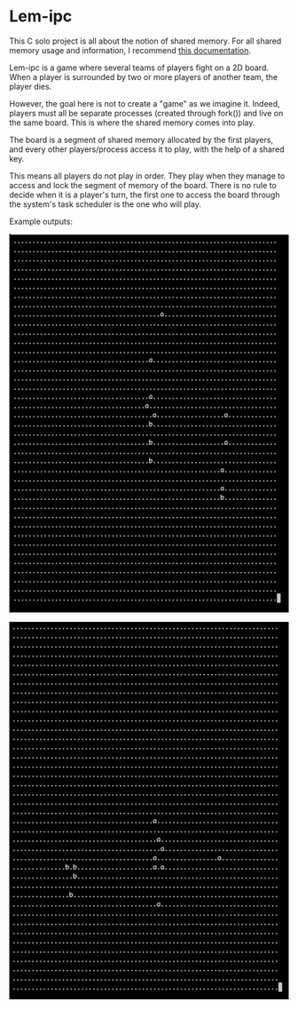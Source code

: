 # Lem-ipc

This C solo project is all about the notion of shared memory. For all shared memory usage and information,
I recommend [this documentation](https://users.cs.cf.ac.uk/Dave.Marshall/C/node27.html).

Lem-ipc is a game where several teams of players fight on a 2D board. When a player is surrounded
by two or more players of another team, the player dies.

However, the goal here is not to create a "game" as we imagine it. Indeed, players must all be separate processes
(created through fork()) and live on the same board. This is where the shared memory comes into play.

The board is a segment of shared memory allocated by the first players, and every other players/process access it to play,
with the help of a shared key.

This means all players do not play in order. They play when they manage to access and lock the segment of memory of the board.
There is no rule to decide when it is a player's turn, the first one to access the board through the system's task scheduler is
the one who will play.

Example outputs:

![Alt text](./screens/lem_ipc_1.png "Lem-ipc screenshot 1")

![Alt text](./screens/lem_ipc_2.png "Lem-ipc screenshot 2")
